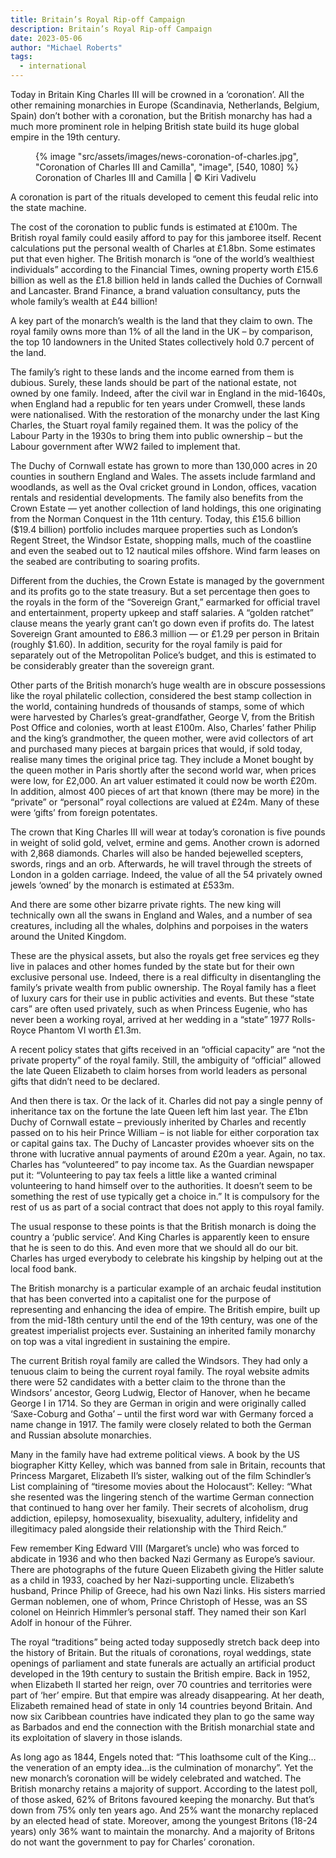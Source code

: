 ```yaml
---
title: Britain’s Royal Rip-off Campaign
description: Britain’s Royal Rip-off Campaign
date: 2023-05-06
author: "Michael Roberts"
tags:
  - international
---
```


Today in Britain King Charles III will be crowned in a ‘coronation’. All the other remaining monarchies in Europe (Scandinavia, Netherlands, Belgium, Spain) don’t bother with a coronation, but the British monarchy has had a much more prominent role in helping British state build its huge global empire in the 19th century.

<!-- excerpt -->

<figure>
{% image "src/assets/images/news-coronation-of-charles.jpg", "Coronation of Charles III and Camilla", "image", [540, 1080] %}
<figcaption>Coronation of Charles III and Camilla | © Kiri Vadivelu</figcaption>
</figure>

A coronation is part of the rituals developed to cement this feudal relic into the state machine.

The cost of the coronation to public funds is estimated at £100m. The British royal family could easily afford to pay for this jamboree itself. Recent calculations put the personal wealth of Charles at £1.8bn. Some estimates put that even higher. The British monarch is “one of the world’s wealthiest individuals” according to the Financial Times, owning property worth £15.6 billion as well as the £1.8 billion held in lands called the Duchies of Cornwall and Lancaster. Brand Finance, a brand valuation consultancy, puts the whole family’s wealth at £44 billion!

A key part of the monarch’s wealth is the land that they claim to own. The royal family owns more than 1% of all the land in the UK – by comparison, the top 10 landowners in the United States collectively hold 0.7 percent of the land.

The family’s right to these lands and the income earned from them is dubious. Surely, these lands should be part of the national estate, not owned by one family. Indeed, after the civil war in England in the mid-1640s, when England had a republic for ten years under Cromwell, these lands were nationalised. With the restoration of the monarchy under the last King Charles, the Stuart royal family regained them. It was the policy of the Labour Party in the 1930s to bring them into public ownership – but the Labour government after WW2 failed to implement that.

The Duchy of Cornwall estate has grown to more than 130,000 acres in 20 counties in southern England and Wales. The assets include farmland and woodlands, as well as the Oval cricket ground in London, offices, vacation rentals and residential developments. The family also benefits from the Crown Estate — yet another collection of land holdings, this one originating from the Norman Conquest in the 11th century. Today, this £15.6 billion ($19.4 billion) portfolio includes marquee properties such as London’s Regent Street, the Windsor Estate, shopping malls, much of the coastline and even the seabed out to 12 nautical miles offshore. Wind farm leases on the seabed are contributing to soaring profits.

Different from the duchies, the Crown Estate is managed by the government and its profits go to the state treasury. But a set percentage then goes to the royals in the form of the “Sovereign Grant,” earmarked for official travel and entertainment, property upkeep and staff salaries. A “golden ratchet” clause means the yearly grant can’t go down even if profits do. The latest Sovereign Grant amounted to £86.3 million — or £1.29 per person in Britain (roughly $1.60). In addition, security for the royal family is paid for separately out of the Metropolitan Police’s budget, and this is estimated to be considerably greater than the sovereign grant.

Other parts of the British monarch’s huge wealth are in obscure possessions like the royal philatelic collection, considered the best stamp collection in the world, containing hundreds of thousands of stamps, some of which were harvested by Charles’s great-grandfather, George V, from the British Post Office and colonies, worth at least £100m. Also, Charles’ father Philip and the king’s grandmother, the queen mother, were avid collectors of art and purchased many pieces at bargain prices that would, if sold today, realise many times the original price tag. They include a Monet bought by the queen mother in Paris shortly after the second world war, when prices were low, for £2,000. An art valuer estimated it could now be worth £20m. In addition, almost 400 pieces of art that known (there may be more) in the “private” or “personal” royal collections are valued at £24m. Many of these were ‘gifts’ from foreign potentates.

The crown that King Charles III will wear at today’s coronation is five pounds in weight of solid gold, velvet, ermine and gems. Another crown is adorned with 2,868 diamonds. Charles will also be handed bejewelled scepters, swords, rings and an orb. Afterwards, he will travel through the streets of London in a golden carriage. Indeed, the value of all the 54 privately owned jewels ‘owned’ by the monarch is estimated at £533m.

And there are some other bizarre private rights. The new king will technically own all the swans in England and Wales, and a number of sea creatures, including all the whales, dolphins and porpoises in the waters around the United Kingdom.

These are the physical assets, but also the royals get free services eg they live in palaces and other homes funded by the state but for their own exclusive personal use. Indeed, there is a real difficulty in disentangling the family’s private wealth from public ownership. The Royal family has a fleet of luxury cars for their use in public activities and events. But these “state cars” are often used privately, such as when Princess Eugenie, who has never been a working royal, arrived at her wedding in a “state” 1977 Rolls-Royce Phantom VI worth £1.3m.

A recent policy states that gifts received in an “official capacity” are “not the private property” of the royal family. Still, the ambiguity of “official” allowed the late Queen Elizabeth to claim horses from world leaders as personal gifts that didn’t need to be declared.

And then there is tax. Or the lack of it. Charles did not pay a single penny of inheritance tax on the fortune the late Queen left him last year. The £1bn Duchy of Cornwall estate – previously inherited by Charles and recently passed on to his heir Prince William – is not liable for either corporation tax or capital gains tax. The Duchy of Lancaster provides whoever sits on the throne with lucrative annual payments of around £20m a year. Again, no tax. Charles has “volunteered” to pay income tax. As the Guardian newspaper put it: “Volunteering to pay tax feels a little like a wanted criminal volunteering to hand himself over to the authorities. It doesn’t seem to be something the rest of use typically get a choice in.” It is compulsory for the rest of us as part of a social contract that does not apply to this royal family.

The usual response to these points is that the British monarch is doing the country a ‘public service’. And King Charles is apparently keen to ensure that he is seen to do this. And even more that we should all do our bit. Charles has urged everybody to celebrate his kingship by helping out at the local food bank.

The British monarchy is a particular example of an archaic feudal institution that has been converted into a capitalist one for the purpose of representing and enhancing the idea of empire. The British empire, built up from the mid-18th century until the end of the 19th century, was one of the greatest imperialist projects ever. Sustaining an inherited family monarchy on top was a vital ingredient in sustaining the empire.

The current British royal family are called the Windsors. They had only a tenuous claim to being the current royal family. The royal website admits there were 52 candidates with a better claim to the throne than the Windsors’ ancestor, Georg Ludwig, Elector of Hanover, when he became George I in 1714. So they are German in origin and were originally called ‘Saxe-Coburg and Gotha’ – until the first word war with Germany forced a name change in 1917. The family were closely related to both the German and Russian absolute monarchies.

Many in the family have had extreme political views. A book by the US biographer Kitty Kelley, which was banned from sale in Britain, recounts that Princess Margaret, Elizabeth II’s sister, walking out of the film Schindler’s List complaining of “tiresome movies about the Holocaust”: Kelley: “What she resented was the lingering stench of the wartime German connection that continued to hang over her family. Their secrets of alcoholism, drug addiction, epilepsy, homosexuality, bisexuality, adultery, infidelity and illegitimacy paled alongside their relationship with the Third Reich.”

Few remember King Edward VIII (Margaret’s uncle) who was forced to abdicate in 1936 and who then backed Nazi Germany as Europe’s saviour. There are photographs of the future Queen Elizabeth giving the Hitler salute as a child in 1933, coached by her Nazi-supporting uncle. Elizabeth’s husband, Prince Philip of Greece, had his own Nazi links. His sisters married German noblemen, one of whom, Prince Christoph of Hesse, was an SS colonel on Heinrich Himmler’s personal staff. They named their son Karl Adolf in honour of the Führer.

The royal “traditions” being acted today supposedly stretch back deep into the history of Britain. But the rituals of coronations, royal weddings, state openings of parliament and state funerals are actually an artificial product developed in the 19th century to sustain the British empire. Back in 1952, when Elizabeth II started her reign, over 70 countries and territories were part of ‘her’ empire. But that empire was already disappearing. At her death, Elizabeth remained head of state in only 14 countries beyond Britain. And now six Caribbean countries have indicated they plan to go the same way as Barbados and end the connection with the British monarchial state and its exploitation of slavery in those islands.

As long ago as 1844, Engels noted that: “This loathsome cult of the King…the veneration of an empty idea…is the culmination of monarchy”. Yet the new monarch’s coronation will be widely celebrated and watched. The British monarchy retains a majority of support. According to the latest poll, of those asked, 62% of Britons favoured keeping the monarchy. But that’s down from 75% only ten years ago. And 25% want the monarchy replaced by an elected head of state. Moreover, among the youngest Britons (18-24 years) only 36% want to maintain the monarchy. And a majority of Britons do not want the government to pay for Charles’ coronation.

